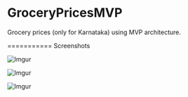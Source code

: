 # GroceryPricesMVP
Grocery prices (only for Karnataka) using MVP architecture.


===========
Screenshots

![Imgur](http://i.imgur.com/6WKrPH1.png)

![Imgur](http://i.imgur.com/D8HRoIG.png)

![Imgur](http://i.imgur.com/oZhC2u0.png)
